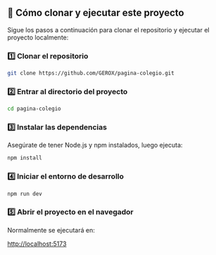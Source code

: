 ## 🚀 Cómo clonar y ejecutar este proyecto

Sigue los pasos a continuación para clonar el repositorio y ejecutar el proyecto localmente:

### 1️⃣ Clonar el repositorio
```bash
git clone https://github.com/GEROX/pagina-colegio.git
```

### 2️⃣ Entrar al directorio del proyecto
```bash
cd pagina-colegio
```

### 3️⃣ Instalar las dependencias

Asegúrate de tener Node.js y npm instalados, luego ejecuta:
```bash
npm install
```

### 4️⃣ Iniciar el entorno de desarrollo
```bash
npm run dev
```

### 5️⃣ Abrir el proyecto en el navegador

Normalmente se ejecutará en:

[http://localhost:5173](http://localhost:5173)